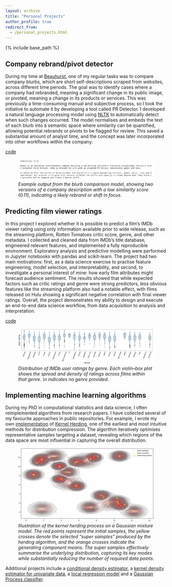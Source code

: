 ```yaml
---
layout: archive
title: "Personal Projects"
author_profile: true
redirect_from:
  - /personal_projects.html
---
```



{% include base_path %}


## Company rebrand/pivot detector
During my time at [Beauhurst](https://www.beauhurst.com/), one of my regular tasks was to compare company blurbs, which are short self-descriptions scraped from websites, across different time periods. The goal was to identify cases where a company had rebranded, meaning a significant change in its public image, or pivoted, meaning a change in its products or services. This was previously a time-consuming manual and subjective process, so I took the initiative to automate it by developing a tool called PR Detector. I developed a natural language processing model using [NLTK](https://www.nltk.org/) to automatically detect when such changes occurred. The model normalises and embeds the text of each blurb into a semantic space where similarity can be quantified, allowing potential rebrands or pivots to be flagged for review. This saved a substantial amount of analyst time, and the concept was later incorporated into other workflows within the company.

[code](https://github.com/dominicjbroadbent/pr_detector)

<figure>
  <img src="/images/pivot.png" 
       alt="Text before an after pivot in services." 
       style="max-width:100%; height:auto;">
  <figcaption>
    <em>Example output from the blurb comparison model, showing two versions of a company description with a low similarity score (0.11), indicating a likely rebrand or shift in focus.</em>
  </figcaption>
</figure>

## Predicting film viewer ratings
In this project I explored whether it is possible to predict a film’s IMDb viewer rating using only information available prior to wide release, such as the streaming platform, Rotten Tomatoes critic score, genre, and other metadata. I collected and cleaned data from IMDb’s title database, engineered relevant features, and implemented a fully reproducible environment. Exploratory analysis and predictive modelling were performed in Jupyter notebooks with pandas and scikit-learn. The project had two main motivations: first, as a data science exercise to practise feature engineering, model selection, and interpretability, and second, to investigate a personal interest of mine: how early film attributes might forecast audience sentiment. The results showed that while expected factors such as critic ratings and genre were strong predictors, less obvious features like the streaming platform also had a notable effect, with films released on Hulu showing a significant negative correlation with final viewer ratings. Overall, the project demonstrates my ability to design and execute an end-to-end data science workflow, from data acquisition to analysis and interpretation.

[code](https://github.com/dominicjbroadbent/film_ratings)

<figure>
  <img src="/images/genre.png" 
       alt="Effect of genre on film viewer ratings." 
       style="max-width:100%; height:auto;">
  <figcaption>
    <em>Distribution of IMDb user ratings by genre. Each violin–box plot shows the spread and density of ratings across films within that genre. \n indicates no genre provided. </em>
  </figcaption>
</figure>


## Implementing machine learning algorithms
During my PhD in computational statistics and data science, I often reimplemented algorithms from research papers. I have collected several of my favourite approaches in public repositories. For example, I wrote my own [implementation](https://github.com/dominicjbroadbent/kherd) of [Kernel Herding](https://arxiv.org/abs/1203.3472), one of the earliest and most intuitive methods for distribution compression. The algorithm iteratively optimises representative samples targeting a dataset, revealing which regions of the data space are most influential in capturing the overall distribution.

<figure>
  <img src="/images/kherd.png" 
       alt="Points chosen by kernel herding." 
       style="max-width:100%; height:auto;">
  <figcaption>
    <em>Illustration of the kernel herding process on a Gaussian mixture model. The red points represent the initial samples, the yellow crosses denote the selected “super samples” produced by the herding algorithm, and the orange crosses indicate the generating component means. The super samples effectively summarise the underlying distribution, capturing its key modes while substantially reducing the number of required data points. </em>
  </figcaption>
</figure>

Additional projects include a [conditional density estimator](https://github.com/dominicjbroadbent/SpectralCDE), a [kernel density estimator for univariate data](https://github.com/dominicjbroadbent/kde), a [local regression model](https://github.com/dominicjbroadbent/loess) and a [Gaussian Process classifier](https://github.com/Tennessee-Wallaceh/gproc).





















